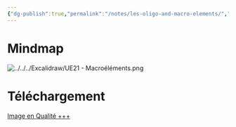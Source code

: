 ```yaml
---
{"dg-publish":true,"permalink":"/notes/les-oligo-and-macro-elements/","tags":["cours","UE21"],"noteIcon":""}
---
```


# Mindmap
![../../../Excalidraw/UE21 - Macroéléments.png](/img/user/Excalidraw/UE21%20-%20Macro%C3%A9l%C3%A9ments.png)
# Téléchargement 
<a href ="https://the-little-garden.vercel.app/img/user/Excalidraw/UE21%20-%20Macro%C3%A9l%C3%A9ments.png" alt="Carte mentale" />Image en Qualité +++</a>